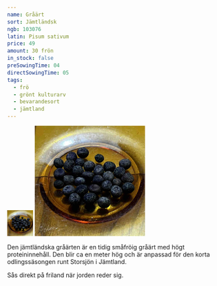```yaml
---
name: Gråärt
sort: Jämtländsk
ngb: 103076
latin: Pisum sativum
price: 49
amount: 30 frön
in_stock: false
preSowingTime: 04
directSowingTime: 05
tags:
  - frö
  - grönt kulturarv
  - bevarandesort
  - jämtland
---
```


<img src="/img/fro-jamtlandsk.jpg" width="60" data-srcset="1x, 1.5x, 2x" alt="Jämtländsk gråärt" class="thumb">
<img src="/img/fro-jamtlandsk.jpg" width="256" data-srcset="1x, 1.5x, 2x" alt="Jämtländsk gråärt">

Den jämtländska gråärten är en tidig småfröig gråärt med högt proteininnehåll. Den blir ca en meter hög och är anpassad för den korta odlingssäsongen runt Storsjön i Jämtland.

Sås direkt på friland när jorden reder sig.
